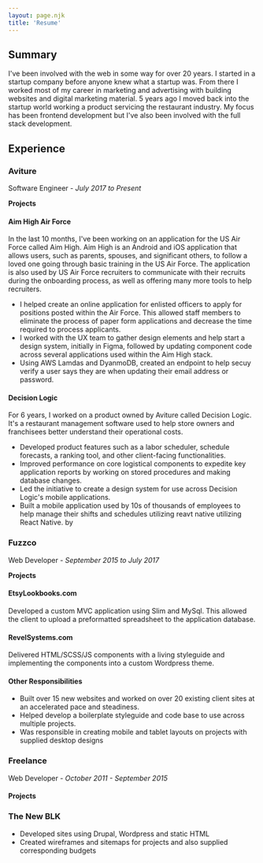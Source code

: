 ```yaml
---
layout: page.njk
title: 'Resume'
---
```


## Summary

I've been involved with the web in some way for over 20 years. I started in a startup company before anyone knew what a startup was. From there I worked most of my career in marketing and advertising with building websites and digital marketing material. 5 years ago I moved back into the startup world working a product servicing the restaurant industry. My focus has been frontend development but I've also been involved with the full stack development.

## Experience

### Aviture

Software Engineer - _July 2017 to Present_


**Projects**

#### Aim High Air Force

In the last 10 months, I've been working on an application for the US Air Force called Aim High. Aim High is an Android and iOS application that allows users, such as parents, spouses, and significant others, to follow a loved one going through basic training in the US Air Force. The application is also used by US Air Force recruiters to communicate with their recruits during the onboarding process, as well as offering many more tools to help recruiters.

- I helped create an online application for enlisted officers to apply for positions posted within the Air Force. This allowed staff members to eliminate the process of paper form applications and decrease the time required to process applicants.
- I worked with the UX team to gather design elements and help start a design system, initially in Figma, followed by updating component code across several applications used within the Aim High stack.
- Using AWS Lamdas and DyanmoDB, created an endpoint to help secuy verify a user says they are when updating their email address or password. 


#### Decision Logic

For 6 years, I worked on a product owned by Aviture called Decision Logic. It's a restaurant management software used to help store owners and franchisees better understand their operational costs.

- Developed product features such as a labor scheduler, schedule forecasts, a ranking tool, and other client-facing functionalities.
- Improved performance on core logistical components to expedite key application reports by working on stored procedures and making database changes.
- Led the initiative to create a design system for use across Decision Logic's mobile applications.
- Built a mobile application used by 10s of thousands of employees to help manage their shifts and schedules utilizing reavt native utilizing React Native. by 

### Fuzzco

Web Developer - _September 2015 to July 2017_

**Projects**

#### EtsyLookbooks.com

Developed a custom MVC application using Slim and MySql. This allowed the client to upload a preformatted spreadsheet to the application database.

#### RevelSystems.com

Delivered HTML/SCSS/JS components with a living styleguide and implementing the components into a custom Wordpress theme.

#### Other Responsibilities

- Built over 15 new websites and worked on over 20 existing client sites at an accelerated pace and steadiness.
- Helped develop a boilerplate styleguide and code base to use across multiple projects.
- Was responsible in creating mobile and tablet layouts on projects with supplied desktop designs

### Freelance

Web Developer - _October 2011 - September 2015_

#### Projects

### The New BLK

- Developed sites using Drupal, Wordpress and static HTML
- Created wireframes and sitemaps for projects and also supplied corresponding budgets

